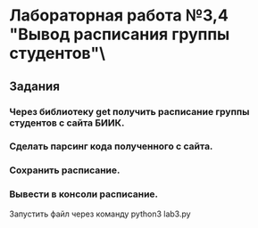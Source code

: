 # Лабораторная работа №3,4 "Вывод расписания группы студентов"\
## Задания
### Через библиотеку get получить расписание группы студентов с сайта БИИК.
### Сделать парсинг кода полученного с сайта.
### Сохранить расписание.
### Вывести в консоли расписание.
Запустить файл через команду python3 lab3.py
